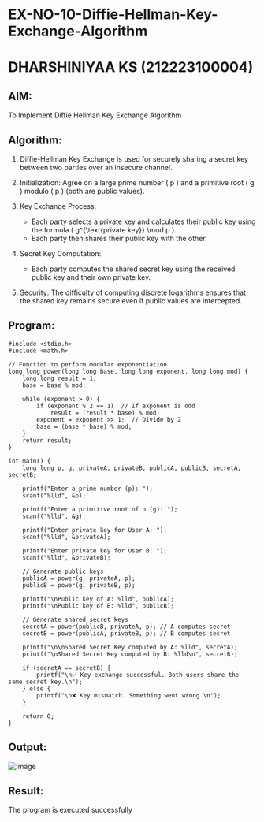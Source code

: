 # EX-NO-10-Diffie-Hellman-Key-Exchange-Algorithm
# DHARSHINIYAA KS (212223100004)
## AIM:
To Implement Diffie Hellman Key Exchange Algorithm 

## Algorithm:

1. Diffie-Hellman Key Exchange is used for securely sharing a secret key between two parties over an insecure channel.

2. Initialization: Agree on a large prime number \( p \) and a primitive root \( g \) modulo \( p \) (both are public values).

3. Key Exchange Process: 
   - Each party selects a private key and calculates their public key using the formula \( g^{\text{private key}} \mod p \).
   - Each party then shares their public key with the other.

4. Secret Key Computation: 
   - Each party computes the shared secret key using the received public key and their own private key.

5. Security: The difficulty of computing discrete logarithms ensures that the shared key remains secure even if public values are intercepted.

## Program:
```
#include <stdio.h>
#include <math.h>

// Function to perform modular exponentiation
long long power(long long base, long long exponent, long long mod) {
    long long result = 1;
    base = base % mod;

    while (exponent > 0) {
        if (exponent % 2 == 1)  // If exponent is odd
            result = (result * base) % mod;
        exponent = exponent >> 1;  // Divide by 2
        base = (base * base) % mod;
    }
    return result;
}

int main() {
    long long p, g, privateA, privateB, publicA, publicB, secretA, secretB;

    printf("Enter a prime number (p): ");
    scanf("%lld", &p);

    printf("Enter a primitive root of p (g): ");
    scanf("%lld", &g);

    printf("Enter private key for User A: ");
    scanf("%lld", &privateA);

    printf("Enter private key for User B: ");
    scanf("%lld", &privateB);

    // Generate public keys
    publicA = power(g, privateA, p);
    publicB = power(g, privateB, p);

    printf("\nPublic key of A: %lld", publicA);
    printf("\nPublic key of B: %lld", publicB);

    // Generate shared secret keys
    secretA = power(publicB, privateA, p); // A computes secret
    secretB = power(publicA, privateB, p); // B computes secret

    printf("\n\nShared Secret Key computed by A: %lld", secretA);
    printf("\nShared Secret Key computed by B: %lld\n", secretB);

    if (secretA == secretB) {
        printf("\n✅ Key exchange successful. Both users share the same secret key.\n");
    } else {
        printf("\n❌ Key mismatch. Something went wrong.\n");
    }

    return 0;
}
```


## Output:

![image](https://github.com/user-attachments/assets/174b520c-6f7e-4a96-bd69-1646d09828ba)


## Result:
  The program is executed successfully

